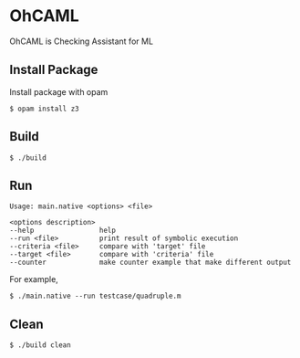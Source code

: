 # OhCAML

OhCAML is Checking Assistant for ML

## Install Package
Install package with opam
```
$ opam install z3
```

## Build
```
$ ./build
```

## Run
```
Usage: main.native <options> <file>

<options description>
--help                help
--run <file>          print result of symbolic execution
--criteria <file>     compare with 'target' file
--target <file>       compare with 'criteria' file
--counter             make counter example that make different output
```
For example,
```
$ ./main.native --run testcase/quadruple.m
```

## Clean
```
$ ./build clean
```
